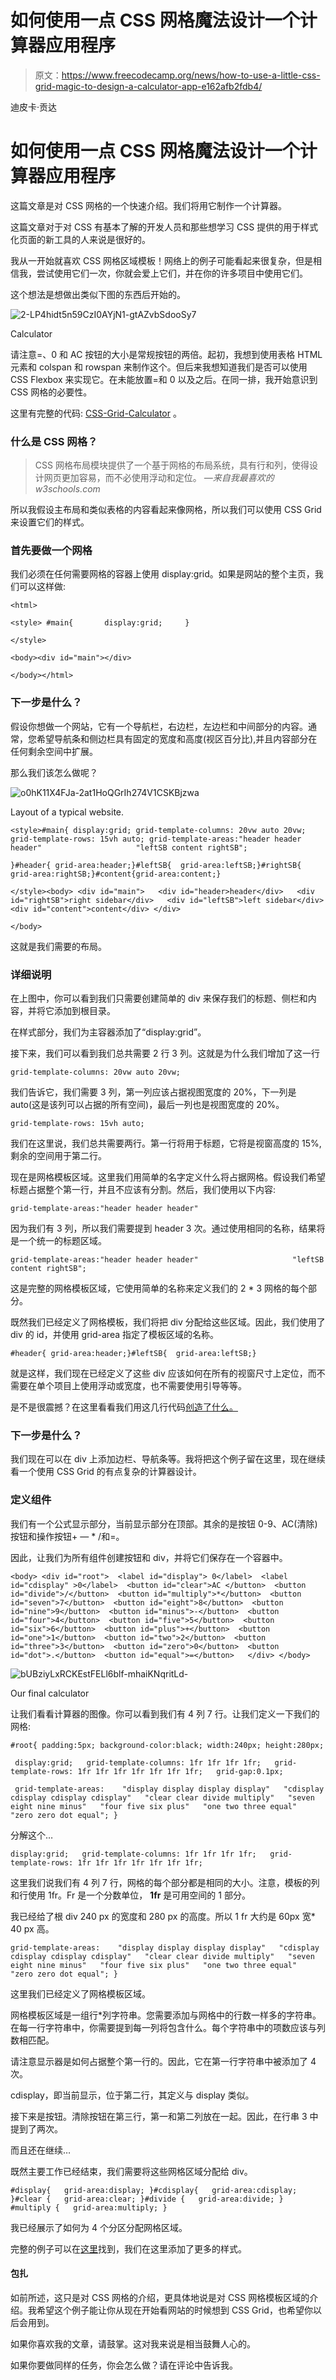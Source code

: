 # 如何使用一点 CSS 网格魔法设计一个计算器应用程序

> 原文：<https://www.freecodecamp.org/news/how-to-use-a-little-css-grid-magic-to-design-a-calculator-app-e162afb2fdb4/>

迪皮卡·贡达

# 如何使用一点 CSS 网格魔法设计一个计算器应用程序

这篇文章是对 CSS 网格的一个快速介绍。我们将用它制作一个计算器。

这篇文章对于对 CSS 有基本了解的开发人员和那些想学习 CSS 提供的用于样式化页面的新工具的人来说是很好的。

我从一开始就喜欢 CSS 网格区域模板！网络上的例子可能看起来很复杂，但是相信我，尝试使用它们一次，你就会爱上它们，并在你的许多项目中使用它们。

这个想法是想做出类似下图的东西后开始的。

![2-LP4hidt5n59CzI0AYjN1-gtAZvbSdooSy7](img/670ec566f6ab45c113770d8080597b02.png)

Calculator

请注意=、0 和 AC 按钮的大小是常规按钮的两倍。起初，我想到使用表格 HTML 元素和 colspan 和 rowspan 来制作这个。但后来我想知道我们是否可以使用 CSS Flexbox 来实现它。在未能放置=和 0 以及之后。在同一排，我开始意识到 CSS 网格的必要性。

这里有完整的代码: [CSS-Grid-Calculator](https://github.com/deepikagunda/CSS-Grid-Calculator) 。

### 什么是 CSS 网格？

> CSS 网格布局模块提供了一个基于网格的布局系统，具有行和列，使得设计网页更加容易，而不必使用浮动和定位。 *—来自我最喜欢的 w3schools.com*

所以我假设主布局和类似表格的内容看起来像网格，所以我们可以使用 CSS Grid 来设置它们的样式。

### 首先要做一个网格

我们必须在任何需要网格的容器上使用 display:grid。如果是网站的整个主页，我们可以这样做:

```
<html>
```

```
<style> #main{       display:grid;     }
```

```
</style>
```

```
<body><div id="main"></div>
```

```
</body></html>
```

### 下一步是什么？

假设你想做一个网站，它有一个导航栏，右边栏，左边栏和中间部分的内容。通常，您希望导航条和侧边栏具有固定的宽度和高度(视区百分比),并且内容部分在任何剩余空间中扩展。

那么我们该怎么做呢？

![o0hK11X4FJa-2at1HoQGrIh274V1CSKBjzwa](img/9051e2f90ef78cce9663b771ca21a31b.png)

Layout of a typical website.

```
<style>#main{ display:grid; grid-template-columns: 20vw auto 20vw; grid-template-rows: 15vh auto; grid-template-areas:"header header header"                     "leftSB content rightSB";
```

```
}#header{ grid-area:header;}#leftSB{  grid-area:leftSB;}#rightSB{  grid-area:rightSB;}#content{grid-area:content;}
```

```
</style><body> <div id="main">   <div id="header>header</div>   <div id="rightSB">right sidebar</div>   <div id="leftSB">left sidebar</div>   <div id="content">content</div> </div>
```

```
</body>
```

这就是我们需要的布局。

### 详细说明

在上图中，你可以看到我们只需要创建简单的 div 来保存我们的标题、侧栏和内容，并将它添加到根目录。

在样式部分，我们为主容器添加了“display:grid”。

接下来，我们可以看到我们总共需要 2 行 3 列。这就是为什么我们增加了这一行

```
grid-template-columns: 20vw auto 20vw;
```

我们告诉它，我们需要 3 列，第一列应该占据视图宽度的 20%，下一列是 auto(这是该列可以占据的所有空间)，最后一列也是视图宽度的 20%。

```
grid-template-rows: 15vh auto;
```

我们在这里说，我们总共需要两行。第一行将用于标题，它将是视窗高度的 15%,剩余的空间用于第二行。

现在是网格模板区域。这里我们用简单的名字定义什么将占据网格。假设我们希望标题占据整个第一行，并且不应该有分割。然后，我们使用以下内容:

```
grid-template-areas:"header header header"
```

因为我们有 3 列，所以我们需要提到 header 3 次。通过使用相同的名称，结果将是一个统一的标题区域。

```
grid-template-areas:"header header header"                     "leftSB content rightSB";
```

这是完整的网格模板区域，它使用简单的名称来定义我们的 2 * 3 网格的每个部分。

既然我们已经定义了网格模板，我们将把 div 分配给这些区域。因此，我们使用了 div 的 id，并使用 grid-area 指定了模板区域的名称。

```
#header{ grid-area:header;}#leftSB{  grid-area:leftSB;}
```

就是这样，我们现在已经定义了这些 div 应该如何在所有的视窗尺寸上定位，而不需要在单个项目上使用浮动或宽度，也不需要使用引导等等。

是不是很震撼？在这里看看我们用这几行代码[创造了什么。](https://codepen.io/deepikag/pen/xmLLoE)

### 下一步是什么？

我们现在可以在 div 上添加边栏、导航条等。我将把这个例子留在这里，现在继续看一个使用 CSS Grid 的有点复杂的计算器设计。

### 定义组件

我们有一个公式显示部分，当前显示部分在顶部。其余的是按钮 0-9、AC(清除)按钮和操作按钮+ — * /和=。

因此，让我们为所有组件创建按钮和 div，并将它们保存在一个容器中。

```
<body> <div id="root">  <label id="display"> 0</label>  <label id="cdisplay" >0</label>  <button id="clear">AC </button>  <button id="divide">/</button>  <button id="multiply">*</button>  <button id="seven">7</button>  <button id="eight">8</button>  <button id="nine">9</button>  <button id="minus">-</button>  <button id="four">4</button>  <button id="five">5</button>  <button id="six">6</button>  <button id="plus">+</button>  <button id="one">1</button>  <button id="two">2</button>  <button id="three">3</button>  <button id="zero">0</button>  <button id="dot">.</button>  <button id="equal">=</button>   </div> </body>
```

![bUBziyLxRCKEstFELl6blf-mhaiKNqritLd-](img/ad1e51327c5673546e2af514d59769c2.png)

Our final calculator

让我们看看计算器的图像。你可以看到我们有 4 列 7 行。让我们定义一下我们的网格:

```
#root{ padding:5px; background-color:black; width:240px; height:280px;
```

```
 display:grid;   grid-template-columns: 1fr 1fr 1fr 1fr;   grid-template-rows: 1fr 1fr 1fr 1fr 1fr 1fr 1fr;   grid-gap:0.1px;
```

```
 grid-template-areas:    "display display display display"   "cdisplay cdisplay cdisplay cdisplay"   "clear clear divide multiply"   "seven eight nine minus"   "four five six plus"   "one two three equal"   "zero zero dot equal"; }
```

分解这个…

```
display:grid;   grid-template-columns: 1fr 1fr 1fr 1fr;   grid-template-rows: 1fr 1fr 1fr 1fr 1fr 1fr 1fr;
```

这里我们说我们有 4 列 7 行，网格的每个部分都是相同的大小。注意，模板的列和行使用 1fr。Fr 是一个分数单位， **1fr** 是可用空间的 1 部分。

我已经给了根 div 240 px 的宽度和 280 px 的高度。所以 1 fr 大约是 60px 宽* 40 px 高。

```
grid-template-areas:    "display display display display"   "cdisplay cdisplay cdisplay cdisplay"   "clear clear divide multiply"   "seven eight nine minus"   "four five six plus"   "one two three equal"   "zero zero dot equal"; }
```

这里我们已经定义了网格模板区域。

网格模板区域是一组行*列字符串。您需要添加与网格中的行数一样多的字符串。在每一行字符串中，你需要提到每一列将包含什么。每个字符串中的项数应该与列数相匹配。

请注意显示器是如何占据整个第一行的。因此，它在第一行字符串中被添加了 4 次。

cdisplay，即当前显示，位于第二行，其定义与 display 类似。

接下来是按钮。清除按钮在第三行，第一和第二列放在一起。因此，在行串 3 中提到了两次。

而且还在继续…

既然主要工作已经结束，我们需要将这些网格区域分配给 div。

```
#display{   grid-area:display; }#cdisplay{   grid-area:cdisplay; }#clear {   grid-area:clear; }#divide {   grid-area:divide; } #multiply {   grid-area:multiply; }
```

我已经展示了如何为 4 个分区分配网格区域。

完整的例子可以在[这里](https://codepen.io/deepikag/pen/GPvMgd)找到，我们在这里添加了更多的样式。

#### 包扎

如前所述，这只是对 CSS 网格的介绍，更具体地说是对 CSS 网格模板区域的介绍。我希望这个例子能让你从现在开始看网站的时候想到 CSS Grid，也希望你以后会用到。

如果你喜欢我的文章，请鼓掌。这对我来说是相当鼓舞人心的。

如果你要做同样的任务，你会怎么做？请在评论中告诉我。